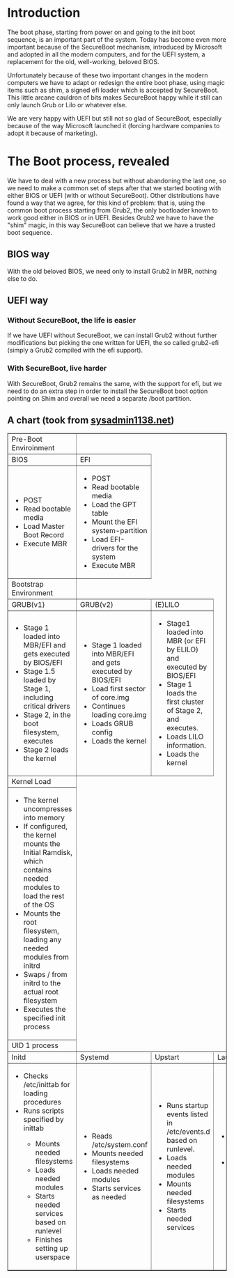 # Introduction #

The boot phase, starting from power on and going to the init boot sequence, is an important part of the system. Today has become even more important because of the SecureBoot mechanism, introduced by Microsoft and adopted in all the modern computers, and for the UEFI system, a replacement for the old, well-working, beloved BIOS.

Unfortunately because of these two important changes in the modern computers we have to adapt or redesign the entire boot phase, using magic items such as shim, a signed efi loader which is accepted by SecureBoot.
This little arcane cauldron of bits makes SecureBoot happy while it still can only launch Grub or Lilo or whatever else.

We are very happy with UEFI but still not so glad of SecureBoot, especially because of the way Microsoft launched it (forcing hardware companies to adopt it because of marketing).

# The Boot process, revealed #

We have to deal with a new process but without abandoning the last one, so we need to make a common set of steps after that we started booting with either BIOS or UEFI (with or without SecureBoot).
Other distributions have found a way that we agree, for this kind of problem: that is, using the common boot process starting from Grub2, the only bootloader known to work good either in BIOS or in UEFI. Besides Grub2 we have to have the "shim" magic, in this way SecureBoot can believe that we have a trusted boot sequence.

## BIOS way ##

With the old beloved BIOS, we need only to install Grub2 in MBR, nothing else to do.

## UEFI way ##
### Without SecureBoot, the life is easier ###
If we have UEFI without SecureBoot, we can install Grub2 without further modifications but picking the one written for UEFI, the so called grub2-efi (simply a Grub2 compiled with the efi support).

### With SecureBoot, live harder ###
With SecureBoot, Grub2 remains the same, with the support for efi, but we need to do an extra step in order to install the SecureBoot boot option pointing on Shim and overall we need a separate /boot partition.

## A chart (took from [sysadmin1138.net](http://sysadmin1138.net/mt/blog/2011/01/the-linux-boot-process-a-chart.shtml)) ##

<table cellpadding='2' border='1' cellspacing='2'>
<tbody>
<tr>
<td>
<span>Pre-Boot Enviroinment</span>
</td>
</tr>
<tr>
<td><span>BIOS</span></td>
<td><span>EFI</span></td>
</tr>
<tr>
<td>
<ul>
<li>POST</li>
<li>Read bootable media</li>
<li>Load Master Boot Record</li>
<li>Execute MBR</li>
</ul>
</td>
<td>
<ul>
<li>POST</li>
<li>Read bootable media</li>
<li>Load the GPT table</li>
<li>Mount the EFI system-partition</li>
<li>Load EFI-drivers for the system</li>
<li>Execute MBR</li>
</ul>
</td>
</tr>
<tr>
<td><span>Bootstrap<br>
Environment</span></td>
</tr>
<tr>
<td><span>GRUB</span>(v1)</td>
<td><span>GRUB</span>(v2)</td>
<td><span>(E)LILO</span></td>
</tr>
<tr>
<td>
<ul>
<li>Stage 1 loaded into MBR/EFI and gets executed by BIOS/EFI</li>
<li>Stage 1.5 loaded by Stage 1, including critical drivers</li>
<li>Stage 2, in the boot filesystem, executes</li>
<li>Stage 2 loads the kernel</li>
</ul>
</td>
<td>
<ul>
<li>Stage 1 loaded into MBR/EFI and gets executed by BIOS/EFI</li>
<li>Load first sector of core.img</li>
<li>Continues loading core.img</li>
<li>Loads GRUB config</li>
<li>Loads the kernel</li>
</ul>
</td>
<td>
<ul>
<li>Stage1 loaded into MBR (or EFI by ELILO) and executed by<br>
BIOS/EFI</li>
<li>Stage 1 loads the first cluster of Stage 2, and executes.</li>
<li>Loads LILO information.</li>
<li>Loads the kernel</li>
</ul>
</td>
</tr>
<tr>
<td><span>Kernel Load</span></td>
</tr>
<tr>
<td>
<ul>
<li>The kernel uncompresses into memory</li>
<li>If configured, the kernel mounts the Initial Ramdisk, which<br>
contains needed modules to load the rest of the OS</li>
<li>Mounts the root filesystem, loading any needed modules from<br>
initrd</li>
<li>Swaps / from initrd to the actual root filesystem</li>
<li>Executes the specified init process</li>
</ul>
</td>
</tr>
<tr>
<td><span>UID 1 process</span></td>
</tr>
<tr>
<td><span>Initd</span></td>
<td><span>Systemd</span></td>
<td><span>Upstart</span></td>
<td><span>Launchd</span></td>
</tr>
<tr>
<td>
<ul>
<li>Checks /etc/inittab for loading procedures</li>
<li>Runs scripts specified by inittab</li>
<ul>
<li>Mounts needed filesystems</li>
<li>Loads needed modules</li>
<li>Starts needed services based on runlevel</li>
<li>Finishes setting up userspace</li>
</ul>
</ul>
</td>
<td>
<ul>
<li>Reads /etc/system.conf</li>
<li>Mounts needed filesystems</li>
<li>Loads needed modules</li>
<li>Starts services as needed</li>
</ul>
</td>
<td>
<ul>
<li>Runs startup events listed in /etc/events.d based on<br>
runlevel.</li>
<li>Loads needed modules</li>
<li>Mounts needed filesystems</li>
<li>Starts needed services</li>
</ul>
</td>
<td>
<ul>
<li>Reads /etc/launchd.conf for config details</li>
<li>Reads /etc/launchd.plist for per-driver/service details</li>
</ul>
</td>
</tr>
</tbody>
</table>